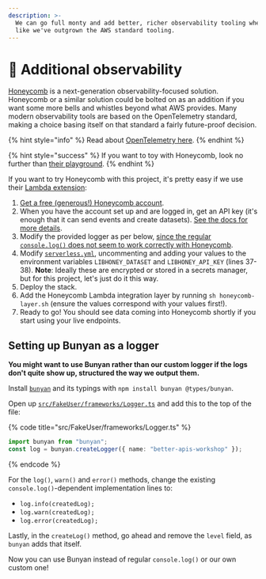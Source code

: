 ```yaml
---
description: >-
  We can go full monty and add better, richer observability tooling when we feel
  like we've outgrown the AWS standard tooling.
---
```


# 👀 Additional observability

[Honeycomb](https://www.honeycomb.io) is a next-generation observability-focused solution. Honeycomb or a similar solution could be bolted on as an addition if you want some more bells and whistles beyond what AWS provides. Many modern observability tools are based on the OpenTelemetry standard, making a choice basing itself on that standard a fairly future-proof decision.

{% hint style="info" %}
Read about [OpenTelemetry here](https://leaddev.com/monitoring-observability/rise-opentelemetry).
{% endhint %}

{% hint style="success" %}
If you want to toy with Honeycomb, look no further than [their playground](https://www.honeycomb.io/play/).
{% endhint %}

If you want to try Honeycomb with this project, it's pretty easy if we use their [Lambda extension](https://github.com/honeycombio/honeycomb-lambda-extension):

1. [Get a free (generous!) Honeycomb account](https://www.honeycomb.io).
2. When you have the account set up and are logged in, get an API key (it's enough that it can send events and create datasets). [See the docs for more details](https://docs.honeycomb.io/api/api-keys/).
3. Modify the provided logger as per below, [since the regular `console.log()` does not seem to work correctly with Honeycomb](https://docs.honeycomb.io/getting-data-in/integrations/aws/aws-lambda/#javascript).
4. Modify [`serverless.yml`](https://github.com/mikaelvesavuori/better-apis-workshop/blob/main/serverless.yml), uncommenting and adding your values to the environment variables `LIBHONEY_DATASET` and `LIBHONEY_API_KEY` (lines 37-38). **Note**: Ideally these are encrypted or stored in a secrets manager, but for this project, let's just do it this way.
5. Deploy the stack.
6. Add the Honeycomb Lambda integration layer by running `sh honeycomb-layer.sh` (ensure the values correspond with your values first!).
7. Ready to go! You should see data coming into Honeycomb shortly if you start using your live endpoints.

## Setting up Bunyan as a logger

**You might want to use Bunyan rather than our custom logger if the logs don't quite show up, structured the way we output them.**

Install [`bunyan`](https://github.com/trentm/node-bunyan) and its typings with `npm install bunyan @types/bunyan`.

Open up [`src/FakeUser/frameworks/Logger.ts`](https://github.com/mikaelvesavuori/better-apis-workshop/blob/main/src/FakeUser/frameworks/Logger.ts) and add this to the top of the file:

{% code title="src/FakeUser/frameworks/Logger.ts" %}
```typescript
import bunyan from "bunyan";
const log = bunyan.createLogger({ name: "better-apis-workshop" });
```
{% endcode %}

For the `log()`, `warn()` and `error()` methods, change the existing `console.log()`-dependent implementation lines to:

* `log.info(createdLog);`
* `log.warn(createdLog);`
* `log.error(createdLog);`

Lastly, in the `createLog()` method, go ahead and remove the `level` field, as `bunyan` adds that itself.

Now you can use Bunyan instead of regular `console.log()` or our own custom one!
